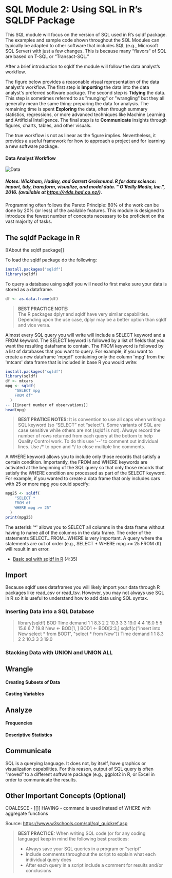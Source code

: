 # SQL Module 2:  Using SQL in R’s SQLDF Package 

This SQL module will focus on the version of SQL used in R’s sqldf package. The examples and sample code shown throughout the SQL Modules can typically be adapted to other software that includes SQL (e.g., Microsoft SQL Server) with just a few changes.  This is because many “flavors” of SQL are based on T-SQL or “Transact-SQL.”

After a brief introduction to sqldf the module will follow the data analyst’s workflow.

The figure below provides a reasonable visual representation of the data analyst's workflow.  The first step is **Importing** the data into the data analyst's preferred software package.  The second step is **Tidying** the data.  This step is sometimes referred to as "munging" or "wrangling" but they all generally mean the same thing:  preparing the data for analysis.  The remaining time is spent **Exploring** the data, often through summary statistics, regressions, or more advanced techniques like Machine Learning and Artificial Intelligence.  The final step is to **Communicate** insights through figures, charts, tables, and other visuals.

The true workflow is not as linear as the figure implies.  Nevertheless, it provides a useful framework for how to approach a project and for learning a new software package.  

#### **Data Analyst Workflow**

![Data](https://d33wubrfki0l68.cloudfront.net/795c039ba2520455d833b4034befc8cf360a70ba/558a5/diagrams/data-science-explore.png)

##### Notes:  Wickham, Hadley, and Garrett Grolemund. R for data science: import, tidy, transform, visualize, and model data. " O'Reilly Media, Inc.", 2016. (available at https://r4ds.had.co.nz/). #####

Programming often follows the Pareto Principle:  80% of the work can be done by 20% (or less) of the available features.  This module is designed to introduce the fewest number of concepts necessary to be proficient on the vast majority of tasks.


## The sqldf Package in R

[[About the sqldf package]]

To load the sqldf package do the following:

```r
install.packages("sqldf")
library(sqldf)
```

To query a database using sqldf you will need to first make sure your data is stored as a dataframe.

```r
df <- as.data.frame(df) 
```

> **BEST PRACTICE NOTE:**  
> The R packages dplyr and sqldf have very similar capabilities. Depending upon the use case, dplyr may be a better option than sqldf and vice versa.

Almost every SQL query you will write will include a SELECT keyword and a FROM keyword.  The SELECT keyword is followed by a list of fields that you want the resulting dataframe to contain.  The FROM keyword is followed by a list of databases that you want to query. For example, if you want to create a new dataframe 'mpgdf' containing only the column 'mpg' from the 'mtcars' data frame that is included in base R you would write:

```r
install.packages("sqldf")
library(sqldf)
df <- mtcars
mpg <- sqldf(
    "SELECT mpg 
    FROM df"
  )
-- [[insert number of observations]]
head(mpg)
```

> **BEST PRATICE NOTES:**
> It is convention to use all caps when writing a SQL keyword (so “SELECT” not “select”). Some variants of SQL are case sensitive while others are not (sqldf is not).
> Always record the number of rows returned from each query at the bottom to help Quality Control work. To do this use '--' to comment out individual lines. Use /* to open and */ to close multiple line comments.


A WHERE keyword allows you to include only those records that satisfy a certain condition. Importantly, the FROM and WHERE keywords are activated at the beginning of the SQL query so that only those records that satisfy the WHERE condition are processed as part of the SELECT keyword. For example, if you wanted to create a data frame that only includes cars with 25 or more mpg you could specify:

```r
mpg25 <- sqldf(
    "SELECT * 
    FROM df 
    WHERE mpg >= 25"
  )
print(mpg25)
```

The asterisk '*' allows you to SELECT all columns in the data frame without having to name all of the columns in the data frame.
The order of the statements SELECT…FROM…WHERE is very important. A query where the statements are out of order (e.g., SELECT * WHERE mpg >= 25 FROM df) will result in an error.


* [Basic sql with sqldf in R](https://www.youtube.com/watch?v=TRGLODyf-6s) (4:35)

## Import
Because sqldf uses dataframes you will likely import your data through R packages like read_csv or read_tsv. However, you may not always use SQL in R so it is useful to understand how to add data using SQL syntax.

### Inserting Data into a SQL Database

> library(sqldf)
> BOD
  Time demand
1    1    8.3
2    2   10.3
3    3   19.0
4    4   16.0
5    5   15.6
6    7   19.8
> New <- BOD[1, ]
> BOD1 <- BOD[2:3,]
> sqldf(c("insert into New select * from BOD1", "select * from New"))
  Time demand
1    1    8.3
2    2   10.3
3    3   19.0


### Stacking Data with UNION and UNION ALL


## Wrangle
#### Creating Subsets of Data
#### Casting Variables

## Analyze
#### Frequencies
#### Descriptive Statistics

## Communicate

SQL is a querying language. It does not, by itself, have graphics or visualization capabilities. For this reason, output of SQL query is often “moved” to a different software package (e.g., ggplot2 in R, or Excel in order to communicate the results.

## Other Important Concepts (Optional)
COALESCE - [[]]
HAVING - command is used instead of WHERE with aggregate functions

Source: https://www.w3schools.com/sql/sql_quickref.asp


> **BEST PRACTICE:**
> When writing SQL code (or for any coding language) keep in mind the following best practices:
> -   Always save your SQL queries in a program or "script"
> -   Include comments throughout the script to explain what each individual query does
> -   After each query in a script include a comment for results and/or conclusions
